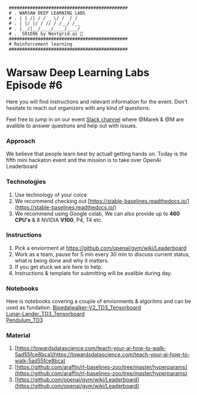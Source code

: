 ```
 #############################################    
 # . WARSAW DEEP LEARNING LABS
 # . | | /| / / _ \/ /  / /     
 # . | |/ |/ / // / /__/ /__    
 # . |__/|__/____/____/____/    
 # .  S01E06 by Nextgrid.ai 👾
 #############################################    
 # Reinforcement learning 
 #############################################
```

# Warsaw Deep Learning Labs Episode #6

Here you will find instructions and relevant information for the event. Don't hesitate to reach out organizers with any kind of questions.

Feel free to jump in on our event [Slack channel](https://join.slack.com/t/warsawdeeplea-lin3168/shared_invite/enQtODEyMjA1NTE1NjA3LWQ0Y2Q2OGUwNzBmMjljMDA1NGZmMWFmZTEzZWRkZjlkOTQ1YTQ4OTI4MzdhMDBmNjhmOWEyZDkzNDQ4MTQ5Njg) where @Marek & @M are avalible to answer questions and help out with issues.

### Approach
We believe that people learn best by actuall getting hands on. Today is the fifth mini hackaton event and the mission is to take over OpenAi Leaderboard 

### Technologies 

1. Use technology of your coice 
2. We recommend checking out [https://stable-baselines.readthedocs.io/](https://stable-baselines.readthedocs.io/)
3. We recommend using Google colab,  We can also provide up to **460 CPU's** & 8 NVIDIA **V100**, P4, T4 etc.  


### Instructions

1. Pick a enviorment at https://github.com/openai/gym/wiki/Leaderboard
2. Work as a team, pause for 5 min every 30 min to discuss current status, what is being done and why it matters. 
3. If you get stuck we are here to help.
4. Instructions & template for submitting will be avalible during day.

### Notebooks
Here is notebooks covering a couple of enviorments & algoritms and can be used as fundation.
 [Bipedalwalker-V2_TD3_Tensorboard](https://colab.research.google.com/drive/1Zyn9Q_Gf3KnVIhdl9t2ond5IjJNaTriL)  
 [Lunar-Lander_TD3_Tensorboard](https://colab.research.google.com/drive/1_ZndTOt88TuXG2imZLb3ylU2C3nH9T-i)    
 [Pendulum_TD3](https://colab.research.google.com/drive/1_UhnDQE8NgSYGpUEAj0xgYI8Qvh7a6HK)


### Material 

1. [https://towardsdatascience.com/teach-your-ai-how-to-walk-5ad55fce8bca](https://towardsdatascience.com/teach-your-ai-how-to-walk-5ad55fce8bca)
2. [https://github.com/araffin/rl-baselines-zoo/tree/master/hyperparams](https://github.com/araffin/rl-baselines-zoo/tree/master/hyperparams)
3. [https://github.com/openai/gym/wiki/Leaderboard](https://github.com/openai/gym/wiki/Leaderboard)











